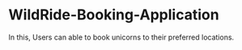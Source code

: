 # WildRide-Booking-Application
In this, Users can able to book unicorns to their preferred locations.
